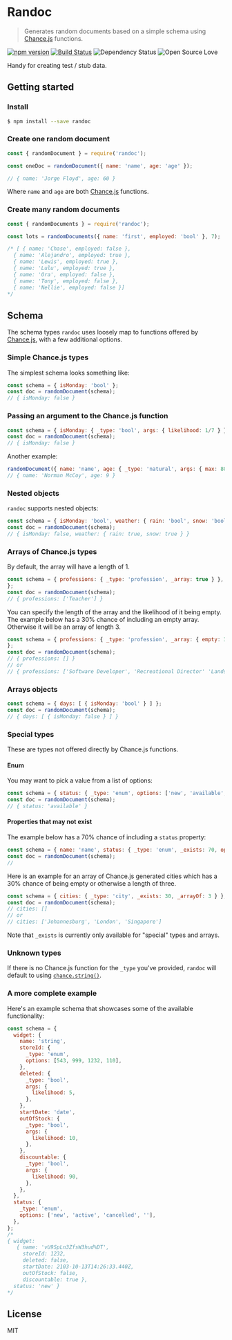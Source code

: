# Randoc

> Generates random documents based on a simple schema using [Chance.js](http://chancejs.com/) functions.

[![npm version](https://badge.fury.io/js/randoc.svg)](https://badge.fury.io/js/randoc)
[![Build Status](https://travis-ci.org/rouanw/randoc.svg?branch=master)](https://travis-ci.org/rouanw/randoc)
![Dependency Status](https://david-dm.org/rouanw/randoc.svg)
![Open Source Love](https://badges.frapsoft.com/os/mit/mit.svg?v=102)

Handy for creating test / stub data.

## Getting started

### Install

```sh
$ npm install --save randoc
```

### Create one random document

```js
const { randomDocument } = require('randoc');

const oneDoc = randomDocument({ name: 'name', age: 'age' });

// { name: 'Jorge Floyd', age: 60 }
```

Where `name` and `age` are both [Chance.js](http://chancejs.com/) functions.

### Create many random documents

```js
const { randomDocuments } = require('randoc');

const lots = randomDocuments({ name: 'first', employed: 'bool' }, 7);

/* [ { name: 'Chase', employed: false },
  { name: 'Alejandro', employed: true },
  { name: 'Lewis', employed: true },
  { name: 'Lulu', employed: true },
  { name: 'Ora', employed: false },
  { name: 'Tony', employed: false },
  { name: 'Nellie', employed: false }]
*/
```

## Schema

The schema types `randoc` uses loosely map to functions offered by [Chance.js](http://chancejs.com/), with a few additional options.

### Simple Chance.js types

The simplest schema looks something like:

```js
const schema = { isMonday: 'bool' };
const doc = randomDocument(schema);
// { isMonday: false }
```

### Passing an argument to the Chance.js function

```js
const schema = { isMonday: { _type: 'bool', args: { likelihood: 1/7 } } };
const doc = randomDocument(schema);
// { isMonday: false }
```

Another example:

```js
randomDocument({ name: 'name', age: { _type: 'natural', args: { max: 80 } } });
// { name: 'Norman McCoy', age: 9 }
```

### Nested objects

`randoc` supports nested objects:

```js
const schema = { isMonday: 'bool', weather: { rain: 'bool', snow: 'bool' } };
const doc = randomDocument(schema);
// { isMonday: false, weather: { rain: true, snow: true } }
```

### Arrays of Chance.js types

By default, the array will have a length of 1.

```js
const schema = { professions: { _type: 'profession', _array: true } },
};
const doc = randomDocument(schema);
// { professions: ['Teacher'] }
```

You can specify the length of the array and the likelihood of it being empty.
The example below has a 30% chance of including an empty array.
Otherwise it will be an array of length 3.

```js
const schema = { professions: { _type: 'profession', _array: { empty: 30, length: 3 } } },
};
const doc = randomDocument(schema);
// { professions: [] }
// or
// { professions: ['Software Developer', 'Recreational Director' 'Landscape Architect'] }
```

### Arrays objects

```js
const schema = { days: [ { isMonday: 'bool' } ] };
const doc = randomDocument(schema);
// { days: [ { isMonday: false } ] }
```

### Special types

These are types not offered directly by Chance.js functions.

#### Enum

You may want to pick a value from a list of options:

```js
const schema = { status: { _type: 'enum', options: ['new', 'available', 'expired'] } };
const doc = randomDocument(schema);
// { status: 'available' }
```

#### Properties that may not exist

The example below has a 70% chance of including a `status` property:

```js
const schema = { name: 'name', status: { _type: 'enum', _exists: 70, options: ['new', 'available', 'expired'] } };
const doc = randomDocument(schema);
//
```

Here is an example for an array of Chance.js generated cities which has a 30% chance of being empty or otherwise a length of three.

```js
const schema = { cities: { _type: 'city', _exists: 30, _arrayOf: 3 } };
const doc = randomDocument(schema);
// cities: []
// or
// cities: ['Johannesburg', 'London', 'Singapore']
```

Note that `_exists` is currently only available for "special" types and arrays.

### Unknown types

If there is no Chance.js function for the `_type` you've provided, `randoc` will default to using [`chance.string()`](https://chancejs.com/basics/string.html).

### A more complete example

Here's an example schema that showcases some of the available functionality:

```js
const schema = {
  widget: {
    name: 'string',
    storeId: {
      _type: 'enum',
      options: [543, 999, 1232, 110],
    },
    deleted: {
      _type: 'bool',
      args: {
        likelihood: 5,
      },
    },
    startDate: 'date',
    outOfStock: {
      _type: 'bool',
      args: {
        likelihood: 10,
      },
    },
    discountable: {
      _type: 'bool',
      args: {
        likelihood: 90,
      },
    },
  },
  status: {
    _type: 'enum',
    options: ['new', 'active', 'cancelled', ''],
  },
};
/*
{ widget:
   { name: 'vU9SpLn3ZfsW3hud%DT',
     storeId: 1232,
     deleted: false,
     startDate: 2103-10-13T14:26:33.440Z,
     outOfStock: false,
     discountable: true },
  status: 'new' }
*/
```

## License
MIT
